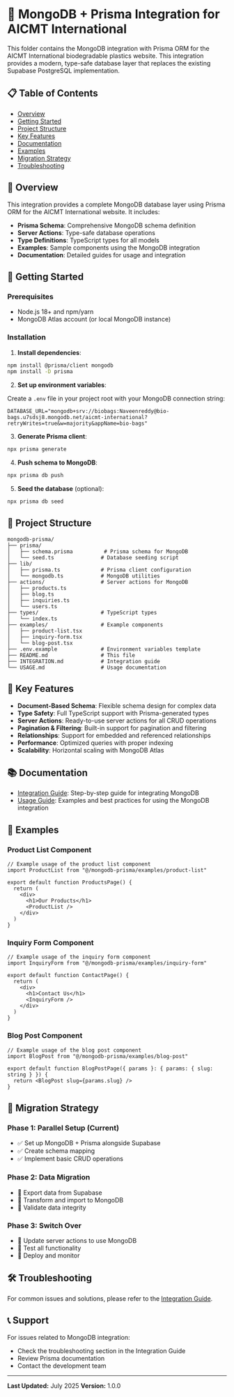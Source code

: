 # 🍃 MongoDB + Prisma Integration for AICMT International

This folder contains the MongoDB integration with Prisma ORM for the AICMT International biodegradable plastics website. This integration provides a modern, type-safe database layer that replaces the existing Supabase PostgreSQL implementation.

## 📋 Table of Contents

- [Overview](#-overview)
- [Getting Started](#-getting-started)
- [Project Structure](#-project-structure)
- [Key Features](#-key-features)
- [Documentation](#-documentation)
- [Examples](#-examples)
- [Migration Strategy](#-migration-strategy)
- [Troubleshooting](#-troubleshooting)

## 🌟 Overview

This integration provides a complete MongoDB database layer using Prisma ORM for the AICMT International website. It includes:

- **Prisma Schema**: Comprehensive MongoDB schema definition
- **Server Actions**: Type-safe database operations
- **Type Definitions**: TypeScript types for all models
- **Examples**: Sample components using the MongoDB integration
- **Documentation**: Detailed guides for usage and integration

## 🚀 Getting Started

### Prerequisites

- Node.js 18+ and npm/yarn
- MongoDB Atlas account (or local MongoDB instance)

### Installation

1. **Install dependencies**:

```bash
npm install @prisma/client mongodb
npm install -D prisma
```

2. **Set up environment variables**:

Create a `.env` file in your project root with your MongoDB connection string:

```env
DATABASE_URL="mongodb+srv://biobags:Naveenreddy@bio-bags.u7sdsj8.mongodb.net/aicmt-international?retryWrites=true&w=majority&appName=bio-bags"
```

3. **Generate Prisma client**:

```bash
npx prisma generate
```

4. **Push schema to MongoDB**:

```bash
npx prisma db push
```

5. **Seed the database** (optional):

```bash
npx prisma db seed
```

## 📁 Project Structure

```
mongodb-prisma/
├── prisma/
│   ├── schema.prisma          # Prisma schema for MongoDB
│   └── seed.ts               # Database seeding script
├── lib/
│   ├── prisma.ts             # Prisma client configuration
│   └── mongodb.ts            # MongoDB utilities
├── actions/                  # Server actions for MongoDB
│   ├── products.ts
│   ├── blog.ts
│   ├── inquiries.ts
│   └── users.ts
├── types/                    # TypeScript types
│   └── index.ts
├── examples/                 # Example components
│   ├── product-list.tsx
│   ├── inquiry-form.tsx
│   └── blog-post.tsx
├── .env.example              # Environment variables template
├── README.md                 # This file
├── INTEGRATION.md            # Integration guide
└── USAGE.md                  # Usage documentation
```

## 🔑 Key Features

- **Document-Based Schema**: Flexible schema design for complex data
- **Type Safety**: Full TypeScript support with Prisma-generated types
- **Server Actions**: Ready-to-use server actions for all CRUD operations
- **Pagination & Filtering**: Built-in support for pagination and filtering
- **Relationships**: Support for embedded and referenced relationships
- **Performance**: Optimized queries with proper indexing
- **Scalability**: Horizontal scaling with MongoDB Atlas

## 📚 Documentation

- [Integration Guide](./INTEGRATION.md): Step-by-step guide for integrating MongoDB
- [Usage Guide](./USAGE.md): Examples and best practices for using the MongoDB integration

## 🧩 Examples

### Product List Component

```tsx
// Example usage of the product list component
import ProductList from "@/mongodb-prisma/examples/product-list"

export default function ProductsPage() {
  return (
    <div>
      <h1>Our Products</h1>
      <ProductList />
    </div>
  )
}
```

### Inquiry Form Component

```tsx
// Example usage of the inquiry form component
import InquiryForm from "@/mongodb-prisma/examples/inquiry-form"

export default function ContactPage() {
  return (
    <div>
      <h1>Contact Us</h1>
      <InquiryForm />
    </div>
  )
}
```

### Blog Post Component

```tsx
// Example usage of the blog post component
import BlogPost from "@/mongodb-prisma/examples/blog-post"

export default function BlogPostPage({ params }: { params: { slug: string } }) {
  return <BlogPost slug={params.slug} />
}
```

## 🔄 Migration Strategy

### Phase 1: Parallel Setup (Current)

- ✅ Set up MongoDB + Prisma alongside Supabase
- ✅ Create schema mapping
- ✅ Implement basic CRUD operations

### Phase 2: Data Migration

- 🔄 Export data from Supabase
- 🔄 Transform and import to MongoDB
- 🔄 Validate data integrity

### Phase 3: Switch Over

- 🔄 Update server actions to use MongoDB
- 🔄 Test all functionality
- 🔄 Deploy and monitor

## 🛠️ Troubleshooting

For common issues and solutions, please refer to the [Integration Guide](./INTEGRATION.md#-troubleshooting).

## 📞 Support

For issues related to MongoDB integration:
- Check the troubleshooting section in the Integration Guide
- Review Prisma documentation
- Contact the development team

---

**Last Updated:** July 2025
**Version:** 1.0.0